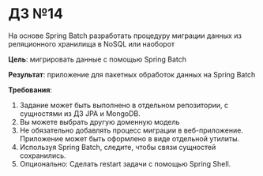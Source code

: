 # ДЗ №14

На основе Spring Batch разработать процедуру миграции данных из реляционного хранилища в NoSQL или наоборот

**Цель**: мигрировать данные с помощью Spring Batch

**Результат**: приложение для пакетных обработок данных на Spring Batch

**Требования**:
1. Задание может быть выполнено в отдельном репозитории, с сущностями из ДЗ JPA и MongoDB.
2. Вы можете выбрать другую доменную модель
3. Не обязательно добавлять процесс миграции в веб-приложение. Приложение может быть оформлено в виде отдельной утилиты.
3. Используя Spring Batch, следите, чтобы связи сущностей сохранились.
4. Опционально: Сделать restart задачи с помощью Spring Shell.
